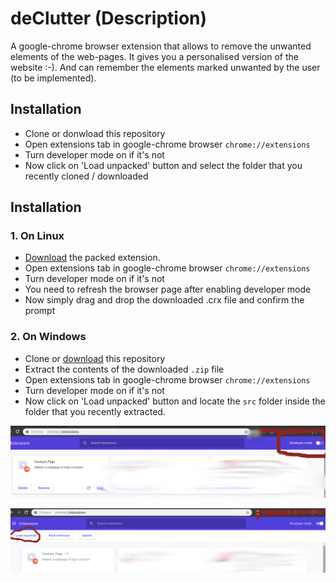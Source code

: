 # deClutter (Description)
A google-chrome browser extension that allows to remove the unwanted elements of the web-pages. It gives you a personalised version of the website :-). And can remember the elements marked unwanted by the user (to be implemented).

## Installation
  - Clone or donwload this repository
  - Open extensions tab in google-chrome browser `chrome://extensions`
  - Turn developer mode on if it's not
  - Now click on 'Load unpacked' button and select the folder that you recently cloned / downloaded

  ## Installation
  ### 1. On Linux
  - [Download](https://github.com/Ujjwal0501/deClutter/raw/master/dist/deClutter.crx) the packed extension.
  - Open extensions tab in google-chrome browser `chrome://extensions`
  - Turn developer mode on if it's not
  - You need to refresh the browser page after enabling developer mode
  - Now simply drag and drop the downloaded .crx file and confirm the prompt

  ### 2. On Windows
  - Clone or [download](https://github.com/Ujjwal0501/deClutter/archive/master.zip) this repository
  - Extract the contents of the downloaded `.zip` file
  - Open extensions tab in google-chrome browser `chrome://extensions`
  - Turn developer mode on if it's not
  - Now click on 'Load unpacked' button and locate the `src` folder inside the folder that you recently extracted.

![Enable developer mode](dev_mode.png "Enable developer mode")





![Load extension](load.png "Load extension")
